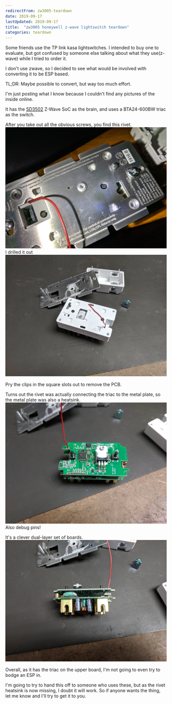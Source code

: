 ```yaml
---
redirectFrom: zw3005-teardown
date: 2019-09-17
lastUpdated: 2019-09-17
title:  "zw3005 honeywell z-wave lightswitch teardown"
categories: teardown
---
```


Some friends use the TP link kasa lightswitches.
I intended to buy one to evaluate, but got confused by someone else talking about what they use(z-wave) while I tried to order it.

I don't use zwave, so I decided to see what would be involved with converting it to be ESP based.

TL;DR: Maybe possible to convert, but way too much effort.


I'm just posting what I know because I couldn't find any pictures of the inside online.

It has the [SD3502](http://www.keil.com/dd/docs/datashts/sigmadesigns/sd3502_bro.pdf) Z-Wave SoC as the brain, and uses a BTA24-600BW triac as the switch.

After you take out all the obvious screws, you find this rivet.
![the rivet holding it together](/assets/pages/zw3005/rivet.jpg)
I drilled it out
![no rivet](/assets/pages/zw3005/no-rivet.jpg)

Pry the clips in the square slots out to remove the PCB.

Turns out the rivet was actually connecting the triac to the metal plate, so the metal plate was also a heatsink.
![good luck getting this back together David, sorry.](/assets/pages/zw3005/board.jpg)
Also debug pins!

It's a clever dual-layer set of boards.
![side view](/assets/pages/zw3005/side.jpg)

Overall, as it has the triac on the upper board, I'm not going to even try to bodge an ESP in.

I'm going to try to hand this off to someone who uses these, but as the rivet heatsink is now missing, I doubt it will work.
So if anyone wants the thing, let me know and I'll try to get it to you.
